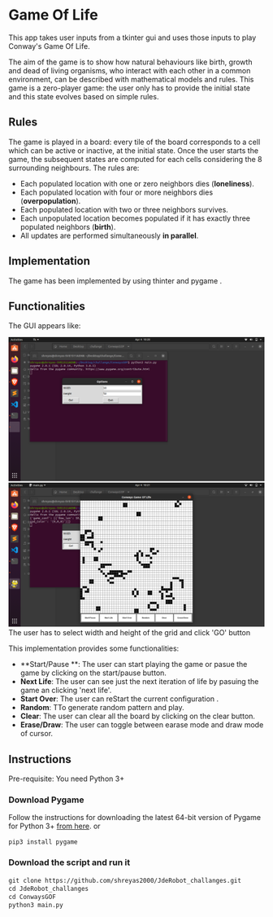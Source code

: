 # Game Of Life
This app takes user inputs from a tkinter gui and uses those inputs to play Conway's Game Of Life.

The aim of the game is to show how natural behaviours like birth, growth and dead of living organisms, who interact with each other in a common environment, can be described with mathematical models and rules.
This game is a zero-player game: the user only has to provide the initial state and this state evolves based on simple rules.

## Rules
The game is played in a board: every tile of the board corresponds to a cell which can be active or inactive, at the initial state. Once the user starts the game, the subsequent states are computed for each cells considering the 8 surrounding neighbours. The rules are:

- Each populated location with one or zero neighbors dies (**loneliness**).
- Each populated location with four or more neighbors dies (**overpopulation**).
- Each populated location with two or three neighbors survives.
- Each unpopulated location becomes populated if it has exactly three populated neighbors (**birth**). 
- All updates are performed simultaneously **in parallel**.


## Implementation
The game has been implemented by using thinter and pygame .

## Functionalities
The GUI appears like: 

<img width="751" src="img/Screenshot from 2021-04-04 10-20-41.png">
<img width="751" src="img/Screenshot from 2021-04-04 10-21-03.png">
The user has to select width and height of the grid and click 'GO' button

This implementation provides some functionalities:
- **Start/Pause **: The user can start playing the game or pasue the game by clicking on the start/pause button.
- **Next Life**: The user can see just the next iteration of life by pasuing the game an clicking 'next life'.
- **Start Over**: The user can reStart the current configuration .
- **Random**: TTo generate random pattern and play.
- **Clear**: The user can clear all the board by clicking on the clear button.
- **Erase/Draw**: The user can toggle between earase mode and draw mode of cursor.



## Instructions
Pre-requisite: You need Python 3+

### Download Pygame
Follow the instructions for downloading the latest 64-bit version of Pygame for Python 3+ [from here](https://www.webucator.com/blog/2015/03/installing-the-windows-64-bit-version-of-pygame/ "Install The Windows 64-bit Version Of Pygame"). 
or
```
pip3 install pygame
```
### Download the script and run it
```
git clone https://github.com/shreyas2000/JdeRobot_challanges.git
cd JdeRobot_challanges
cd ConwaysGOF
python3 main.py
```
